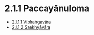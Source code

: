 # 2.1.1 Paccayānuloma

* [2.1.1.1 Vibhaṅgavāra](2.1.1/2.1.1.1.md)
* [2.1.1.2 Saṅkhyāvāra](2.1.1/2.1.1.2.md)
